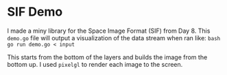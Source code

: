 # SIF Demo

I made a miny library for the Space Image Format (SIF)
from Day 8. This `demo.go` file will output a visualization
of the data stream when ran like:
	```bash
	go run demo.go < input
	```

This starts from the bottom of the layers and builds the
image from the bottom up. I used `pixelgl` to render
each image to the screen.
